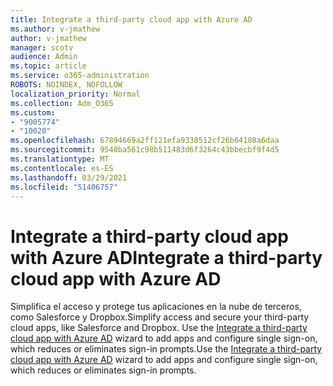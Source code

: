```yaml
---
title: Integrate a third-party cloud app with ‎Azure AD‎
ms.author: v-jmathew
author: v-jmathew
manager: scotv
audience: Admin
ms.topic: article
ms.service: o365-administration
ROBOTS: NOINDEX, NOFOLLOW
localization_priority: Normal
ms.collection: Adm_O365
ms.custom:
- "9005774"
- "10020"
ms.openlocfilehash: 67894669a2ff121efa9338512cf26b64108a6daa
ms.sourcegitcommit: 9540ba561c98b511483d6f3264c43bbecbf9f4d5
ms.translationtype: MT
ms.contentlocale: es-ES
ms.lasthandoff: 03/29/2021
ms.locfileid: "51406757"
---
```

# <a name="integrate-a-third-party-cloud-app-with-azure-ad"></a><span data-ttu-id="49a8c-102">Integrate a third-party cloud app with ‎Azure AD</span><span class="sxs-lookup"><span data-stu-id="49a8c-102">Integrate a third-party cloud app with ‎Azure AD</span></span>

<span data-ttu-id="49a8c-103">Simplifica el acceso y protege tus aplicaciones en la nube de terceros, como Salesforce y Dropbox.</span><span class="sxs-lookup"><span data-stu-id="49a8c-103">Simplify access and secure your third-party cloud apps, like Salesforce and Dropbox.</span></span> <span data-ttu-id="49a8c-104">Use the [Integrate a third-party cloud app with ‎Azure AD‎](https://go.microsoft.com/fwlink/?linkid=2157464) wizard to add apps and configure single sign-on, which reduces or eliminates sign-in prompts.</span><span class="sxs-lookup"><span data-stu-id="49a8c-104">Use the [Integrate a third-party cloud app with ‎Azure AD‎](https://go.microsoft.com/fwlink/?linkid=2157464) wizard to add apps and configure single sign-on, which reduces or eliminates sign-in prompts.</span></span>
